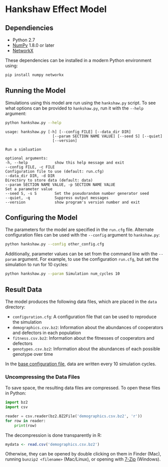 # Hankshaw Effect Model

## Dependiencies

* Python 2.7
* [NumPy](http://www.numpy.org) 1.8.0 or later
* [NetworkX](https://networkx.github.io/)

These dependencies can be installed in a modern Python environment using:       
                                                                                
```sh
pip install numpy networkx
```


## Running the Model

Simulations using this model are run using the `hankshaw.py` script. To see what options can be provided to `hankshaw.py`, run it with the `--help` argument:

```sh
python hankshaw.py --help
```
```
usage: hankshaw.py [-h] [--config FILE] [--data_dir DIR]
                     [--param SECTION NAME VALUE] [--seed S] [--quiet]
                     [--version]

Run a simluation

optional arguments:
-h, --help            show this help message and exit
--config FILE, -c FILE
Configuration file to use (default: run.cfg)
--data_dir DIR, -d DIR
Directory to store data (default: data)
--param SECTION NAME VALUE, -p SECTION NAME VALUE
Set a parameter value
--seed S, -s S        Set the pseudorandom number generator seed
--quiet, -q           Suppress output messages
--version             show program's version number and exit

```

## Configuring the Model

The parameters for the model are specified in the `run.cfg` file. Alternate
configuration files can be used with the `--config` argument to
`hankshaw.py`:

```sh
python hankshaw.py --config other_config.cfg
```

Additionally, parameter values can be set from the command line with the
`--param` argument. For example, to use the configuration `run.cfg`, but
set the simulation to run for 10 cycles:

```sh
python hankshaw.py --param Simulation num_cycles 10
```

## Result Data

The model produces the following data files, which are placed in the `data` directory:

* `configuration.cfg`: A configuration file that can be used to reproduce the simulation
* `demographics.csv.bz2`: Information about the abundances of cooperators and defectors in each population
* `fitness.csv.bz2`: Information about the fitnesses of cooperators and defectors
* `genotypes.csv.bz2`: Information about the abundances of each possible genotype over time

In the [base configuration file](../configuration/base.cfg), data are written every 10 simulation cycles.


### Uncompressing the Data Files

To save space, the resulting data files are compressed. To open these files in Python:

```python
import bz2
import csv

reader = csv.reader(bz2.BZ2File('demographics.csv.bz2', 'r'))
for row in reader:
    print(row)
```

The decompression is done transparently in R:

```r
mydata <- read.csv('demographics.csv.bz2')
```

Otherwise, they can be opened by double clicking on them in Finder (Mac),
running `bunzip2 <filename>` (Mac/Linux), or opening with
[7-Zip](http://www.7-zip.org/) (Windows).

